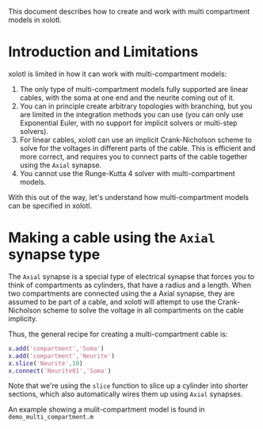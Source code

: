 This document describes how to create and work with multi compartment models in xolotl. 

# Introduction and Limitations

xolotl is limited in how it can work with multi-compartment models:

1. The only type of multi-compartment models fully supported are linear cables, with the soma at one end and the neurite coming out of it. 
2. You can in principle create arbitrary topologies with branching, but you are limited in the integration methods you can use (you can only use Exponential Euler, with no support for implicit solvers or multi-step solvers). 
3. For linear cables, xolotl can use an implicit Crank-Nicholson scheme to solve for the voltages in different parts of the cable. This is efficient and more correct, and requires you to connect parts of the cable together using the `Axial` synapse. 
4. You cannot use the Runge-Kutta 4 solver with multi-compartment models. 

With this out of the way, let's understand how multi-compartment models can be specified in xolotl. 

# Making a cable using the `Axial` synapse type

The `Axial` synapse is a special type of electrical synapse that forces you to think of compartments as cylinders, that have a radius and a length. When two compartments are connected using the a Axial synapse, they are assumed to be part of a cable, and xolotl will attempt to use the Crank-Nicholson scheme to solve the voltage in all compartments on the cable implicity. 

Thus, the general recipe for creating a multi-compartment cable is:

```matlab
x.add('compartment','Soma')
x.add('compartment','Neurite')
x.slice('Neurite',10)
x.connect('Neurite01','Soma')
```

Note that we're using the `slice` function to slice up a cylinder into shorter sections, which also automatically wires them up using `Axial` synapses. 

An example showing a mulit-compartment model is found in `demo_multi_compartment.m`
